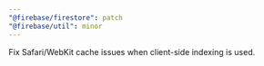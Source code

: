 ```yaml
---
"@firebase/firestore": patch
"@firebase/util": minor
---
```


Fix Safari/WebKit cache issues when client-side indexing is used.
